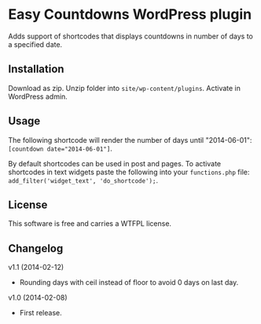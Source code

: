 Easy Countdowns WordPress plugin
================================
Adds support of shortcodes that displays countdowns in number of days to a specified date.


Installation
------------
Download as zip. Unzip folder into `site/wp-content/plugins`. Activate in WordPress admin.


Usage
-----
The following shortcode will render the number of days until "2014-06-01": `[countdown date="2014-06-01"]`.

By default shortcodes can be used in post and pages. To activate shortcodes in text widgets paste the following into your `functions.php` file: `add_filter('widget_text', 'do_shortcode');`.


License
-------
This software is free and carries a WTFPL license.


Changelog
---------
v1.1 (2014-02-12)
* Rounding days with ceil instead of floor to avoid 0 days on last day.

v1.0 (2014-02-08)
* First release.